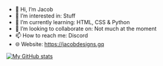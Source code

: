 - 👋 Hi, I’m Jacob
- 👀 I’m interested in: Stuff
- 🌱 I’m currently learning: HTML, CSS & Python
- 💞️ I’m looking to collaborate on: Not much at the moment
- 📫 How to reach me: Discord
- 🌐 Website: https://jacobdesigns.gq


[![My GitHub stats](https://github-readme-stats.vercel.app/api?username=jacobkre)](https://github.com/anuraghazra/github-readme-stats)
